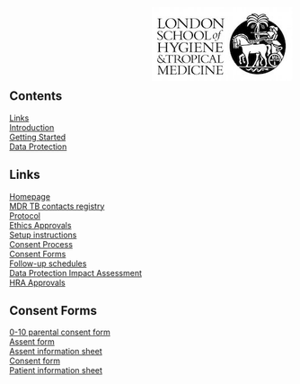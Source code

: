 <img align="right" src="img/lshtm_logo.jpeg">


<br/><br/>
<br/><br/>
<br/><br/>


## Contents 
[Links](#links)  
[Introduction](#intro)   
[Getting Started](#getstarted)  
[Data Protection](#dataprotection)  

## Links <a name="links"></a>
[Homepage](/index.md)   
[MDR TB contacts registry](https://mdrtb-contacts.lshtm.ac.uk/)  
[Protocol](/protocol.md)   
[Ethics Approvals](/ethics.md)  
[Setup instructions](/howto.md)   
[Consent Process](/consent.md)  
[Consent Forms](/consentforms.md)  
[Follow-up schedules](/followup.md)  
[Data Protection Impact Assessment](DPIA.md)  
[HRA Approvals](HRA_approvals.md)  

## Consent Forms

[0-10 parental consent form](https://github.com/kmgas/MDRTB-contacts-UK/blob/main/consent%20and%20PIS/0-10%20parental%20Consent%20MDRTBcontactsRegistry.pdf)  
[Assent form](https://github.com/kmgas/MDRTB-contacts-UK/blob/main/consent%20and%20PIS/Assent%20Form%20MDRTBcontactsRegistry.pdf)  
[Assent information sheet](https://github.com/kmgas/MDRTB-contacts-UK/blob/main/consent%20and%20PIS/Assent%20Information%20sheet%20MDRTBcontactsRegistry.pdf)  
[Consent form](https://github.com/kmgas/MDRTB-contacts-UK/blob/main/consent%20and%20PIS/Consent%20MDRTBcontactsRegistry.pdf)  
[Patient information sheet](https://github.com/kmgas/MDRTB-contacts-UK/blob/main/consent%20and%20PIS/PIS%20MDRTBcontactsRegistry.pdf)  

